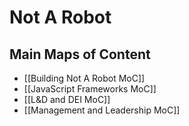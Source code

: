 # Not A Robot 

## Main Maps of Content

- [[Building Not A Robot MoC]]
- [[JavaScript Frameworks MoC]]
- [[L&D and DEI MoC]]
- [[Management and Leadership MoC]]